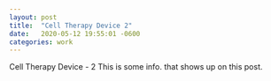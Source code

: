 ```yaml
---
layout: post
title:  "Cell Therapy Device 2"
date:   2020-05-12 19:55:01 -0600
categories: work
---
```

Cell Therapy Device - 2
This is some info. that shows up on this post.